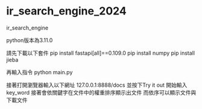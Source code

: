# ir_search_engine_2024
ir_search_engine

python版本為3.11.0

請先下載以下套件
pip install fastapi[all]==0.109.0
pip install numpy
pip install jieba

再輸入指令
python main.py

接著打開瀏覽器輸入以下網址
127.0.0.1:8888/docs
並按下Try it out 開始輸入key_word 接著會依關鍵字在文件中的權重排序顯示出文件
而依序可以顯示文件與下載文件